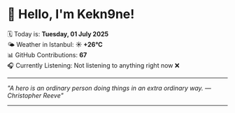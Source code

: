 # 👋 Hello, I'm Kekn9ne!

🗓️ Today is: **Tuesday, 01 July 2025**  
🌤️ Weather in Istanbul: **☀️   +26°C**  
📊 GitHub Contributions: **67**  
🎧 Currently Listening: Not listening to anything right now ❌

---

_"A hero is an ordinary person doing things in an extra ordinary way. — *Christopher Reeve*"_

---
